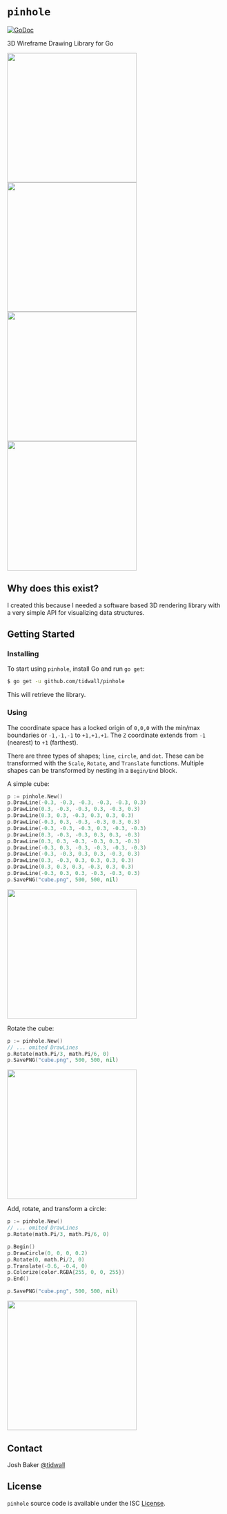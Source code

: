 # `pinhole`

<a href="https://godoc.org/github.com/tidwall/pinhole"><img src="https://img.shields.io/badge/api-reference-blue.svg?style=flat-square" alt="GoDoc"></a>


3D Wireframe Drawing Library for Go

<img src="http://i.imgur.com/mYfYtsI.jpg" width="300" height="300"><img src="http://i.imgur.com/WtGLS2P.jpg" width="300" height="300">
<img src="http://i.imgur.com/SuviZSA.jpg" width="300" height="300"><img src="http://i.imgur.com/Wvs25iH.jpg" width="300" height="300">

## Why does this exist?

I created this because I needed a software based 3D rendering library with a very simple API for visualizing data structures.

## Getting Started

### Installing

To start using `pinhole`, install Go and run `go get`:

```sh
$ go get -u github.com/tidwall/pinhole
```

This will retrieve the library.

### Using

The coordinate space has a locked origin of `0,0,0` with the min/max boundaries or `-1,-1,-1` to `+1,+1,+1`.
The `Z` coordinate extends from `-1` (nearest) to `+1` (farthest).

There are three types of shapes; `line`, `circle`, and `dot`. 
These can be transformed with the `Scale`, `Rotate`, and `Translate` functions.
Multiple shapes can be transformed by nesting in a `Begin/End` block.


A simple cube:

```go
p := pinhole.New()
p.DrawLine(-0.3, -0.3, -0.3, -0.3, -0.3, 0.3)
p.DrawLine(0.3, -0.3, -0.3, 0.3, -0.3, 0.3)
p.DrawLine(0.3, 0.3, -0.3, 0.3, 0.3, 0.3)
p.DrawLine(-0.3, 0.3, -0.3, -0.3, 0.3, 0.3)
p.DrawLine(-0.3, -0.3, -0.3, 0.3, -0.3, -0.3)
p.DrawLine(0.3, -0.3, -0.3, 0.3, 0.3, -0.3)
p.DrawLine(0.3, 0.3, -0.3, -0.3, 0.3, -0.3)
p.DrawLine(-0.3, 0.3, -0.3, -0.3, -0.3, -0.3)
p.DrawLine(-0.3, -0.3, 0.3, 0.3, -0.3, 0.3)
p.DrawLine(0.3, -0.3, 0.3, 0.3, 0.3, 0.3)
p.DrawLine(0.3, 0.3, 0.3, -0.3, 0.3, 0.3)
p.DrawLine(-0.3, 0.3, 0.3, -0.3, -0.3, 0.3)
p.SavePNG("cube.png", 500, 500, nil)
```

<img src="http://i.imgur.com/ofJ2T7Y.jpg" width="300" height="300">


Rotate the cube:

```go
p := pinhole.New()
// ... omited DrawLines
p.Rotate(math.Pi/3, math.Pi/6, 0)
p.SavePNG("cube.png", 500, 500, nil)
```

<img src="http://i.imgur.com/UewuE4L.jpg" width="300" height="300">

Add, rotate, and transform a circle:

```go
p := pinhole.New()
// ... omited DrawLines
p.Rotate(math.Pi/3, math.Pi/6, 0)

p.Begin()
p.DrawCircle(0, 0, 0, 0.2)
p.Rotate(0, math.Pi/2, 0)
p.Translate(-0.6, -0.4, 0)
p.Colorize(color.RGBA{255, 0, 0, 255})
p.End()

p.SavePNG("cube.png", 500, 500, nil)
```

<img src="http://i.imgur.com/UafJsKW.jpg" width="300" height="300">

## Contact

Josh Baker [@tidwall](http://twitter.com/tidwall)

## License

`pinhole` source code is available under the ISC [License](/LICENSE).

